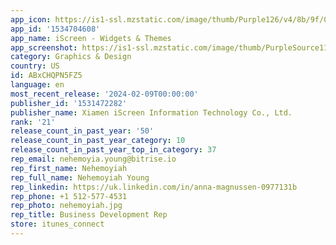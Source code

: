 ```yaml
---
app_icon: https://is1-ssl.mzstatic.com/image/thumb/Purple126/v4/8b/9f/0b/8b9f0bde-bc08-fd3a-53ca-2d389fbd1e8f/AppIcon-0-0-1x_U007epad-0-0-sRGB-85-220.jpeg/1024x1024bb.png
app_id: '1534704608'
app_name: iScreen - Widgets & Themes
app_screenshot: https://is1-ssl.mzstatic.com/image/thumb/PurpleSource116/v4/14/42/a2/1442a290-03d5-4252-a58d-03ca0968f0b9/f6ef6e64-a14b-4d83-8a26-6c5f86a61c7f_2688-standby__U82f1.jpg/1242x2688bb.png
category: Graphics & Design
country: US
id: ABxCHQPN5FZ5
language: en
most_recent_release: '2024-02-09T00:00:00'
publisher_id: '1531472282'
publisher_name: Xiamen iScreen Information Technology Co., Ltd.
rank: '21'
release_count_in_past_year: '50'
release_count_in_past_year_category: 10
release_count_in_past_year_top_in_category: 37
rep_email: nehemoyia.young@bitrise.io
rep_first_name: Nehemoyiah
rep_full_name: Nehemoyiah Young
rep_linkedin: https://uk.linkedin.com/in/anna-magnussen-0977131b
rep_phone: +1 512-577-4531
rep_photo: nehemoyiah.jpg
rep_title: Business Development Rep
store: itunes_connect
---
```

